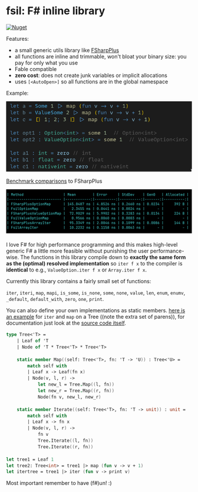# fsil: F# inline library

<a href="https://www.nuget.org/packages/fsil"><img alt="Nuget" src="https://img.shields.io/nuget/v/fsil"></a>

Features:

- a small generic utils library like [FSharpPlus](https://github.com/fsprojects/FSharpPlus)
- all functions are inline and trimmable, won't bloat your binary size: you pay for only what you use
- Fable compatible
- **zero cost**: does not create junk variables or implicit allocations
- uses `[<AutoOpen>]` so all functions are in the global namespace

Example:

![](./data/demo.png)

[Benchmark comparisons](./src/fsil.benchmarks/Program.fs) to FSharpPlus

![](./data/benchmarks.png)

####

I love F# for high performance programming and this makes high-level generic F# a little more feasible without punishing the user performance-wise.
The functions in this library compile down to **exactly the same form as the (optimal) resolved implementation** so `iter f x` to the compiler is **identical** to e.g., `ValueOption.iter f x` or `Array.iter f x`.

Currently this library contains a fairly small set of functions:

`iter`, `iteri`, `map`, `mapi`, `is_some`, `is_none`, `some`, `none`, `value`, `len`, `enum`, `enumv`, `_default`, `default_with`, `zero`, `one`, `print`.

You can also define your own implementations as static members. [here is an example](./src/fsil.test/Program.fs) for `iter` and `map` on a Tree ((note the extra set of parens)), for documentation just look at the [source code itself](./src/fsil/Library.fs).

```fsharp
type Tree<'T> =
    | Leaf of 'T
    | Node of 'T * Tree<'T> * Tree<'T>

    static member Map((self: Tree<'T>, fn: 'T -> 'U)) : Tree<'U> =
        match self with
        | Leaf x -> Leaf(fn x)
        | Node(v, l, r) ->
            let new_l = Tree.Map((l, fn))
            let new_r = Tree.Map((r, fn))
            Node(fn v, new_l, new_r)

    static member Iterate((self: Tree<'T>, fn: 'T -> unit)) : unit =
        match self with
        | Leaf x -> fn x
        | Node(v, l, r) ->
            fn v
            Tree.Iterate((l, fn))
            Tree.Iterate((r, fn))

let tree1 = Leaf 1
let tree2: Tree<int> = tree1 |> map (fun v -> v + 1)
let itertree = tree1 |> iter (fun v -> print v)
```

Most important remember to have (f#)un! :)
